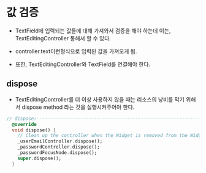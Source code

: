 # 값 검증
- TextField에 입력되는 값들에 대해 가져와서 검증을 해야 하는데 이는, TextEditingController 통해서 할 수 있다.
- controller.text이런형식으로 입력된 값을 가져오게 됨.

- 또한, TextEditingController와 TextField를 연결해야 한다.

## dispose
- TextEditingController를 더 이상 사용하지 않을 때는 리소스의 낭비를 막기 위해서 dispose method 라는 것을 실행시켜주어야 한다.
```dart
// dispose:-------------------------------------------------------------------
  @override
  void dispose() {
    // Clean up the controller when the Widget is removed from the Widget tree
    _userEmailController.dispose();
    _passwordController.dispose();
    _passwordFocusNode.dispose();
    super.dispose();
  }
```
